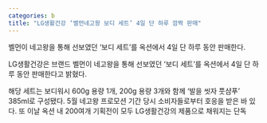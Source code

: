 ```yaml
---
categories: b
title: "LG생활건강 ‘밸먼네고왕 보디 세트’ 4일 단 하루 깜짝 판매"
---
```

벨먼이 네고왕을 통해 선보였던 &lsquo;보디 세트&rsquo;를 옥션에서 4일 단 하루 동안 판매한다.



LG생활건강은 브랜드 벨먼이 네고왕을 통해 선보였던 &lsquo;보디 세트&rsquo;를 옥션에서 4일 단 하루 동안 판매한다고 밝혔다.

해당 세트는 보디워시 600g 용량 1개, 200g 용량 3개와 함께 &lsquo;발을 씻자 풋샴푸&rsquo; 385ml로 구성됐다. 5월 네고왕 프로모션 기간 당시 소비자들로부터 호응을 받은 바 있다. 또 이날 옥션 내 200여개 기획전이 모두 LG생활건강의 제품으로 채워지는 단독